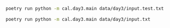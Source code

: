 ```sh
poetry run python -m cal.day3.main data/day3/input.test.txt
```

```sh
poetry run python -m cal.day3.main data/day3/input.txt
```
